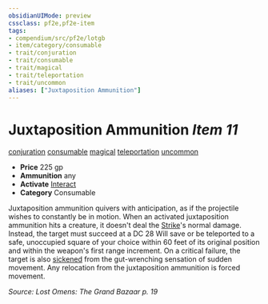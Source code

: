 ```yaml
---
obsidianUIMode: preview
cssclass: pf2e,pf2e-item
tags:
- compendium/src/pf2e/lotgb
- item/category/consumable
- trait/conjuration
- trait/consumable
- trait/magical
- trait/teleportation
- trait/uncommon
aliases: ["Juxtaposition Ammunition"]
---
```

# Juxtaposition Ammunition *Item 11*  
[conjuration](../../../Rules/traits/conjuration.md)  [consumable](../../../Rules/traits/consumable.md)  [magical](../../../Rules/traits/magical.md)  [teleportation](../../../Rules/traits/teleportation.md)  [uncommon](../../../Rules/traits/uncommon.md)  

- **Price** 225 gp
- **Ammunition** any
- **Activate** [Interact](../../../Rules/actions/interact.md)
- **Category** Consumable

Juxtaposition ammunition quivers with anticipation, as if the projectile wishes to constantly be in motion. When an activated juxtaposition ammunition hits a creature, it doesn't deal the [Strike](../../../Rules/actions/strike.md)'s normal damage. Instead, the target must succeed at a DC 28 Will save or be teleported to a safe, unoccupied square of your choice within 60 feet of its original position and within the weapon's first range increment. On a critical failure, the target is also [sickened](../../../Rules/conditions.md#Sickened) from the gut-wrenching sensation of sudden movement. Any relocation from the juxtaposition ammunition is forced movement.

*Source: Lost Omens: The Grand Bazaar p. 19*